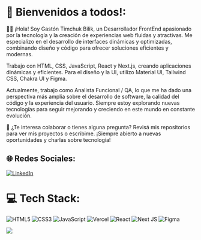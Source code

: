 # 💫 Bienvenidos a todos!:
👋🏻 ¡Hola! Soy Gastón Timchuk Bilik, un Desarrollador FrontEnd apasionado por la tecnología y la creación de experiencias web fluidas y atractivas. Me especializo en el desarrollo de interfaces dinámicas y optimizadas, combinando diseño y código para ofrecer soluciones eficientes y modernas.

Trabajo con HTML, CSS, JavaScript, React y Next.js, creando aplicaciones dinámicas y eficientes. Para el diseño y la UI, utilizo Material UI, Tailwind CSS, Chakra UI y Figma.


Actualmente, trabajo como Analista Funcional / QA, lo que me ha dado una perspectiva más amplia sobre el desarrollo de software, la calidad del código y la experiencia del usuario. Siempre estoy explorando nuevas tecnologías para seguir mejorando y creciendo en este mundo en constante evolución.

🚀 ¿Te interesa colaborar o tienes alguna pregunta? Revisá mis repositorios para ver mis proyectos o escribime. ¡Siempre abierto a nuevas oportunidades y charlas sobre tecnología!

## 🌐 Redes Sociales:
[![LinkedIn](https://img.shields.io/badge/LinkedIn-%230077B5.svg?logo=linkedin&logoColor=white)](https://www.linkedin.com/in/gastontimchuk/)

# 💻 Tech Stack:
![HTML5](https://img.shields.io/badge/html5-%23E34F26.svg?style=flat-square&logo=html5&logoColor=white) 
![CSS3](https://img.shields.io/badge/css3-%231572B6.svg?style=flat-square&logo=css3&logoColor=white) 
![JavaScript](https://img.shields.io/badge/javascript-%23323330.svg?style=flat-square&logo=javascript&logoColor=%23F7DF1E) 
![Vercel](https://img.shields.io/badge/vercel-%23000000.svg?style=flat-square&logo=vercel&logoColor=white) 
![React](https://img.shields.io/badge/react-%2320232a.svg?style=flat-square&logo=react&logoColor=%2361DAFB) 
![Next JS](https://img.shields.io/badge/next.js-%23000000.svg?style=flat-square&logo=next.js&logoColor=white) 
![Figma](https://img.shields.io/badge/figma-%23F24E1E.svg?style=flat-square&logo=figma&logoColor=white) 




<img align="center" src="https://media.giphy.com/media/fQZX2aoRC1Tqw/giphy.gif"/>
